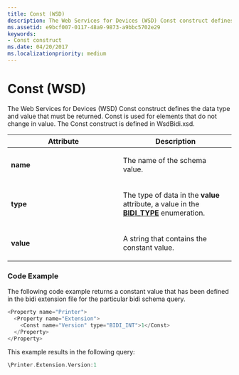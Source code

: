 ```yaml
---
title: Const (WSD)
description: The Web Services for Devices (WSD) Const construct defines the data type and value that must be returned.
ms.assetid: e9bcf007-0117-48a9-9873-a9bbc5702e29
keywords:
- Const construct
ms.date: 04/20/2017
ms.localizationpriority: medium
---
```


# Const (WSD)


The Web Services for Devices (WSD) Const construct defines the data type and value that must be returned. Const is used for elements that do not change in value. The Const construct is defined in WsdBidi.xsd.

<table>
<colgroup>
<col width="50%" />
<col width="50%" />
</colgroup>
<thead>
<tr class="header">
<th>Attribute</th>
<th>Description</th>
</tr>
</thead>
<tbody>
<tr class="odd">
<td><p><strong>name</strong></p></td>
<td><p>The name of the schema value.</p></td>
</tr>
<tr class="even">
<td><p><strong>type</strong></p></td>
<td><p>The type of data in the <strong>value</strong> attribute, a value in the <a href="https://msdn.microsoft.com/library/windows/hardware/ff545211" data-raw-source="[&lt;strong&gt;BIDI_TYPE&lt;/strong&gt;](https://msdn.microsoft.com/library/windows/hardware/ff545211)"><strong>BIDI_TYPE</strong></a> enumeration.</p></td>
</tr>
<tr class="odd">
<td><p><strong>value</strong></p></td>
<td><p>A string that contains the constant value.</p></td>
</tr>
</tbody>
</table>

 

### Code Example

The following code example returns a constant value that has been defined in the bidi extension file for the particular bidi schema query.

```cpp
<Property name="Printer">
  <Property name="Extension">
    <Const name="Version" type="BIDI_INT">1</Const>
  </Property>
</Property>
```

This example results in the following query:

```cpp
\Printer.Extension.Version:1
```

 

 





